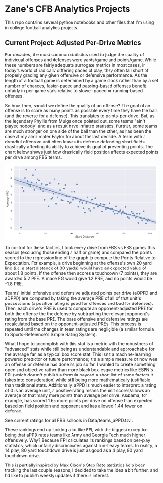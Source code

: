 # Zane's CFB Analytics Projects

This repo contains several python notebooks and other files that I'm using in college football analytics projects.

## Current Project: Adjusted Per-Drive Metrics
For decades, the most common statistics used to judge the quality of individual offenses and defenses were yards/game and points/game. While these numbers are fairly adequate surrogate metrics in most cases, in today's world of radically differing paces of play, they often fall short of properly grading any given offensive or defensive performance. As the length of a football game is determined by a game clock rather than by a set number of chances, faster-paced and passing-based offenses benefit unfairly in per-game stats relative to slower-paced or running-based offenses.

So how, then, should we define the quality of an offense? The goal of an offense is to score as many points as possible every time they have the ball (and the reverse for a defense). This translates to points-per-drive. But, as the legendary Phyllis from Mulga once pointed out, some teams "ain't played nobody" and as a result have inflated statistics. Further, some teams are much stronger on one side of the ball than the other, as has been the case at my alma mater Baylor for about the last decade. A team with a dreadful offensive unit often leaves its defense defending short fields, drastically affecting its ability to achieve its goal of preventing points. The chart below shows just how drastically field position affects expected points per drive among FBS teams.

![image caption](https://raw.githubusercontent.com/zaneddennis/CFB-Analytics/master/AveragePPD/bestfit.png)

To control for these factors, I took every drive from FBS vs FBS games this season (excluding those ending a half or game) and compared the points scored to the regression line of the graph to compute the Points Relative to Expectation. For example, a drive beginning at the offense's own 20 yard line (i.e. a start distance of 80 yards) would have an expected value of about 1.8 points. If the offense then scores a touchdown (7 points), they are awarded 5.2 PRE. A made FG would give 1.2 PRE, and no points would be -1.8 PRE.

Teams' initial offensive and defensive adjusted points per drive (aOPPD and aDPPD) are computed by taking the average PRE of all of that unit's possessions (a positive rating is good for offenses and bad for defenses). Then, each drive's PRE is used to compute an opponent-adjusted PRE for both the offense the the defense by subtracting the relevant opponent's rating from the base PRE. The base offensive and defensive ratings are recalculated based on the opponent-adjusted PREs. This process is repeated until the changes in team ratings are negligible (a similar formula to Sports-Reference's Simple Rating System).

What I hope to accomplish with this stat is a metric with the robustness of "advanced" stats while still being as understandable and approachable for the average fan as a typical box score stat. This isn't a machine-learning powered predictor of future performance; it's a simple measure of how well an offense or defense has done its job so far. I wanted to create something open and objective rather than more black box-esque metrics like ESPN's FPI (which doesn't publish a formula beyond a short list of some factors it takes into consideration) while still being more mathematically justifiable than traditional stats. Additionally, aPPD is much easier to interpret: a rating of 0 is an average unit, a positive rating means the unit scores/allows an average of that many more points than average per drive. Alabama, for example, has scored 1.65 more points per drive on offense than expected based on field position and opponent and has allowed 1.44 fewer on defense.

See current ratings for all FBS schools in Data/teams_aPPD.tsv .

These rankings end up looking a lot like FPI, with the biggest exception being that aPPD rates teams like Army and Georgia Tech much higher offensively. Why? Because FPI calculates its rankings based on per-play statistics, which unfairly discriminates against run-heavy teams. In reality, a 14 play, 80 yard touchdown drive is just as good as a 4 play, 80 yard touchdown drive.

This is partially inspired by Max Olson's Stop Rate statistics he's been tracking the last couple seasons; I decided to take the idea a bit further, and I'd like to publish weekly updates if there is interest.
